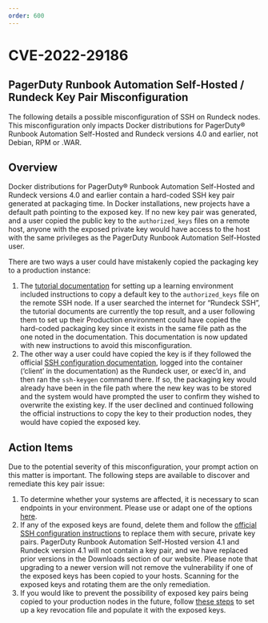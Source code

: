 ```yaml
---
order: 600
---
```


# CVE-2022-29186

## PagerDuty Runbook Automation Self-Hosted / Rundeck Key Pair Misconfiguration

The following details a possible misconfiguration of SSH on Rundeck nodes. This misconfiguration only impacts Docker distributions for PagerDuty® Runbook Automation Self-Hosted and Rundeck versions 4.0 and earlier, not Debian, RPM or .WAR.

## Overview

Docker distributions for PagerDuty® Runbook Automation Self-Hosted and Rundeck versions 4.0 and earlier contain a hard-coded SSH key pair generated at packaging time. In Docker installations, new projects have a default path pointing to the exposed key. If no new key pair was generated, and a user copied the public key to the `authorized_keys` files on a remote host, anyone with the exposed private key would have access to the host with the same privileges as the PagerDuty Runbook Automation Self-Hosted user.

There are two ways a user could have mistakenly copied the packaging key to a production instance:

1. The [tutorial documentation](/learning/howto/ssh-on-linux-nodes.md) for setting up a learning environment included instructions to copy a default key to the `authorized_keys` file on the remote SSH node. If a user searched the internet for “Rundeck SSH”, the tutorial documents are currently the top result, and a user following them to set up their Production environment could have copied the hard-coded packaging key since it exists in the same file path as the one noted in the documentation. This documentation is now updated with new instructions to avoid this misconfiguration.
1. The other way a user could have copied the key is if they followed the official [SSH configuration documentation](/manual/projects/node-execution/ssh.md#configuring-remote-machine-for-ssh), logged into the container (‘client’ in the documentation) as the Rundeck user, or exec’d in, and then ran the `ssh-keygen` command there. If so, the packaging key would already have been in the file path where the new key was to be stored and the system would have prompted the user to confirm they wished to overwrite the existing key. If the user declined and continued following the official instructions to copy the key to their production nodes, they would have copied the exposed key.

## Action Items

Due to the potential severity of this misconfiguration, your prompt action on this matter is important. The following steps are available to discover and remediate this key pair issue:

1. To determine whether your systems are affected, it is necessary to scan endpoints in your environment. Please use or adapt one of the options [here](https://github.com/rundeck/affected-keys-checks).
1. If any of the exposed keys are found, delete them and follow the [official SSH configuration instructions](/manual/projects/node-execution/ssh.md#ssh-key-generation) to replace them with secure, private key pairs. PagerDuty Runbook Automation Self-Hosted version 4.1 and Rundeck version 4.1 will not contain a key pair, and we have replaced prior versions in the Downloads section of our website. Please note that upgrading to a newer version will not remove the vulnerability if one of the exposed keys has been copied to your hosts. Scanning for the exposed keys and rotating them are the only remediation.  
1. If you would like to prevent the possibility of exposed key pairs being copied to your production nodes in the future, follow [these steps](/learning/howto/revoke-ssh-keys.md) to set up a key revocation file and populate it with the exposed keys.

